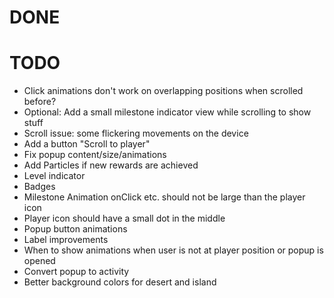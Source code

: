 # DONE


# TODO

* Click animations don't work on overlapping positions when scrolled before?
* Optional: Add a small milestone indicator view while scrolling to show stuff
* Scroll issue: some flickering movements on the device
* Add a button "Scroll to player"
* Fix popup content/size/animations
* Add Particles if new rewards are achieved
* Level indicator
* Badges
* Milestone Animation onClick etc. should not be large than the player icon
* Player icon should have a small dot in the middle
* Popup button animations
* Label improvements
* When to show animations when user is not at player position or popup is opened
* Convert popup to activity
* Better background colors for desert and island